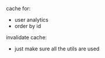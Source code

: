 cache for:

- user analytics
- order by id

invalidate cache:

- just make sure all the utils are used
